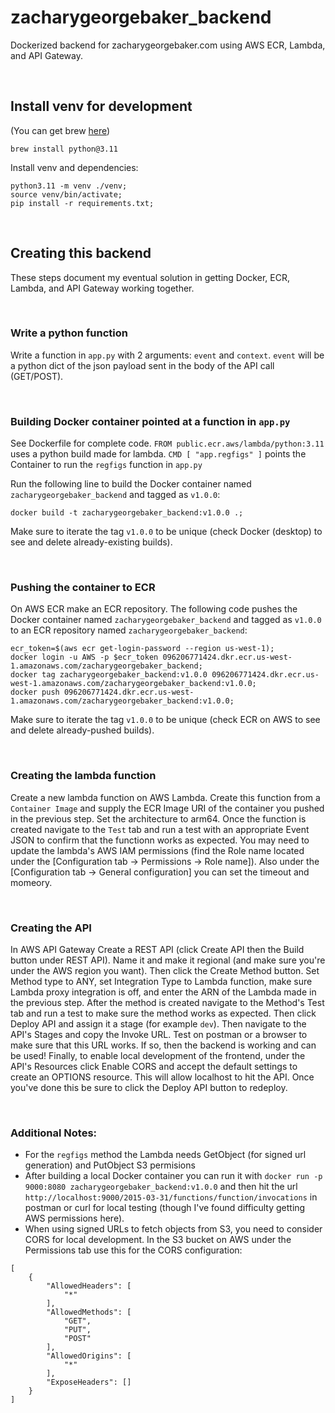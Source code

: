 # zacharygeorgebaker_backend
Dockerized backend for zacharygeorgebaker.com using AWS ECR, Lambda, and API Gateway.

<br/>

## Install venv for development

(You can get brew <a href=https://brew.sh>here</a>)

```
brew install python@3.11
```

Install venv and dependencies:
```
python3.11 -m venv ./venv;
source venv/bin/activate;
pip install -r requirements.txt;
```

<br/>

## Creating this backend
These steps document my eventual solution in getting Docker, ECR, Lambda, and API Gateway working together.

<br/>

### Write a python function

Write a function in `app.py` with 2 arguments: `event` and `context`. `event` will be a python dict of the json payload sent in the body of the API call (GET/POST).

<br/>

### Building Docker container pointed at a function in `app.py`

See Dockerfile for complete code. `FROM public.ecr.aws/lambda/python:3.11` uses a python build made for lambda. `CMD [ "app.regfigs" ]` points the Container to run the `regfigs` function in `app.py`

Run the following line to build the Docker container named `zacharygeorgebaker_backend` and tagged as `v1.0.0`:
```
docker build -t zacharygeorgebaker_backend:v1.0.0 .;
```

Make sure to iterate the tag `v1.0.0` to be unique (check Docker (desktop) to see and delete already-existing builds).

<br/>

### Pushing the container to ECR

On AWS ECR make an ECR repository. The following code pushes the Docker container named `zacharygeorgebaker_backend` and tagged as `v1.0.0` to an ECR repository named `zacharygeorgebaker_backend`:
```
ecr_token=$(aws ecr get-login-password --region us-west-1);
docker login -u AWS -p $ecr_token 096206771424.dkr.ecr.us-west-1.amazonaws.com/zacharygeorgebaker_backend;
docker tag zacharygeorgebaker_backend:v1.0.0 096206771424.dkr.ecr.us-west-1.amazonaws.com/zacharygeorgebaker_backend:v1.0.0;
docker push 096206771424.dkr.ecr.us-west-1.amazonaws.com/zacharygeorgebaker_backend:v1.0.0;
```
Make sure to iterate the tag `v1.0.0` to be unique (check ECR on AWS to see and delete already-pushed builds).

<br/>

### Creating the lambda function

Create a new lambda function on AWS Lambda. Create this function from a `Container Image` and supply the ECR Image URI of the container you pushed in the previous step. Set the architecture to arm64. Once the function is created navigate to the `Test` tab and run a test with an appropriate Event JSON to confirm that the functionn works as expected. You may need to update the lambda's AWS IAM permissions (find the Role name located under the [Configuration tab -> Permissions -> Role name]). Also under the [Configuration tab -> General configuration] you can set the timeout and momeory.

<br/>

### Creating the API

In AWS API Gateway Create a REST API (click Create API then the Build button under REST API). Name it and make it regional (and make sure you're under the AWS region you want). Then click the Create Method button. Set Method type to ANY, set Integration Type to Lambda function, make sure Lambda proxy integration is off, and enter the ARN of the Lambda made in the previous step. After the method is created navigate to the Method's Test tab and run a test to make sure the method works as expected. Then click Deploy API and assign it a stage (for example `dev`). Then navigate to the API's Stages and copy the Invoke URL. Test on postman or a browser to make sure that this URL works. If so, then the backend is working and can be used! Finally, to enable local development of the frontend, under the API's Resources click Enable CORS and accept the default settings to create an OPTIONS resource. This will allow localhost to hit the API. Once you've done this be sure to click the Deploy API button to redeploy.

<br/>

### Additional Notes:

- For the `regfigs` method the Lambda needs GetObject (for signed url generation) and PutObject S3 permisions
- After building a local Docker container you can run it with `docker run -p 9000:8080 zacharygeorgebaker_backend:v1.0.0` and then hit the url `http://localhost:9000/2015-03-31/functions/function/invocations` in postman or curl for local testing (though I've found difficulty getting AWS permissions here).
- When using signed URLs to fetch objects from S3, you need to consider CORS for local development. In the S3 bucket on AWS under the Permissions tab use this for the CORS configuration:

```
[
    {
        "AllowedHeaders": [
            "*"
        ],
        "AllowedMethods": [
            "GET",
            "PUT",
            "POST"
        ],
        "AllowedOrigins": [
            "*"
        ],
        "ExposeHeaders": []
    }
]
```